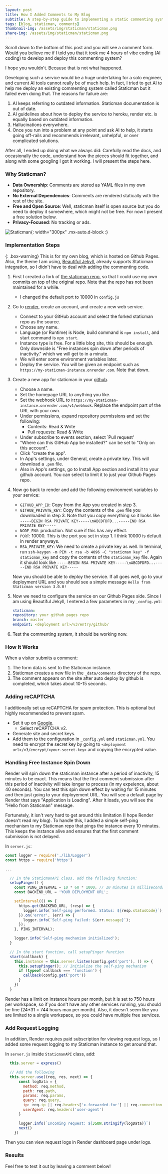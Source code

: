 ```yaml
---
layout: post
title: How I Added Comments to My Blog
subtitle: A step-by-step guide to implementing a static commenting system for Github Pages
tags: [blog, staticman, comments]
thumbnail-img: /assets/img/staticman/staticman.png
share-img: /assets/img/staticman/staticman.png
---
```


Scroll down to the bottom of this post and you will see a comment form. Would you believe me if I told you that it took me 4 hours of vibe coding (AI coding) to develop and deploy this commenting system?

I hope you wouldn't. Because that is not what happened.

Developing such a service would be a huge undertaking for a solo engineer, and current AI tools cannot really be of much help. In fact, I tried to get AI to help me deploy an existing commenting system called Staticman but it failed even doing that. The reasons for failure are:
1. AI keeps referring to outdated information. Staticman documentation is out of date.
2. AI guidelines about how to deploy the service to heroku, render etc. is equally based on outdated information.
3. Hallucinations everywhere.
4. Once you run into a problem at any point and ask AI to help, it starts going off-rails and recommends irrelevant, unhelpful, or over complicated solutions.

After all, I ended up doing what we always did: Carefully read the docs, and occasionally the code, understand how the pieces should fit together, and along with some googling I got it working. I will present the steps here.

### Why Staticman?

- **Data Ownership**: Comments are stored as YAML files in my own repository.
- **No External Dependencies**: Comments are rendered statically with the rest of the site.
- **Free and Open Source**: Well, staticman itself is open source but you do need to deploy it somewhere, which might not be free. For now I present a free solution below.
- **Privacy-Focused**: No tracking or ads.

![Staticman](/assets/img/staticman/staticman.png){: width="300px" .mx-auto.d-block :}

### Implementation Steps

{: .box-warning}
This is for my own blog, which is hosted on Github Pages. Also, the theme I am using, [Beautiful Jekyll](https://beautifuljekyll.com/), already supports Staticman integration, so I didn't have to deal with adding the commenting code.

1. First I created a fork of [the staticman repo](https://github.com/eduardoboucas/staticman), so that I could use my own commits on top of the original repo. Note that the repo has not been maintained for a while.
   - I changed the default port to 10000 in `config.js`

2. Go to [render](https://render.com), create an account, and create a new web service. 
   - Connect to your GitHub account and select the forked staticman repo as the source.
   - Choose any name. 
   - Language (or Runtime) is Node, build command is `npm install`, and start command is `npm start`.
   - Instance type is free. For a little blog site, this should be enough. Only downside is "Free instances spin down after periods of inactivity." which we will get to in a minute.
   - We will enter some environment variables later.
   - Deploy the service. You will be given an endpoint such as `https://my-staticman-instance.onrender.com`. Note that down.

3. Create a new app for staticman in your [github](https://github.com/settings/apps).
   - Choose a name.
   - Set the homepage URL to anything you like.
   - Set the webhook URL to `https://my-staticman-instance.onrender.com/v1/webhook`. Replace the endpoint part of the URL with your own.
   - Under permissions, expand repository permissions and set the following: 
      - Contents: Read & Write
      - Pull requests: Read & Write
   - Under subscribe to events section, select `Pull request'
   - "Where can this GitHub App be installed?" can be set to "Only on this account".
   - Click "create the app".
   - In App's settings, under General, create a private key. This will download a `.pem` file.
   - Also in App's settings, go to Install App section and install it to your github account. You can select to limit it to just your Github Pages repo.

4. Now go back to render and add the following environment variables to your service:
   - `GITHUB_APP_ID`: Copy from the App you created in step 3.
   - `GITHUB_PRIVATE_KEY`: Copy the contents of the `.pem` file you downloaded in step 3. Note that you copy everything so it looks like `-----BEGIN RSA PRIVATE KEY-----\nABCDFDFD...-----END RSA PRIVATE KEY-----`
   - `NODE_ENV`: production. Not sure if this has any effect.
   - `PORT`: 10000. This is the port you set in step 1. I think 10000 is default in render anyways.
   - `RSA_PRIVATE_KEY`: We need to create a private key as well. In terminal, run `ssh-keygen -m PEM -t rsa -b 4096 -C "staticman key" -f staticman_key` and copy the contents of the `staticman_key` file. Again it should look like `-----BEGIN RSA PRIVATE KEY-----\nABCDFDFD...-----END RSA PRIVATE KEY-----`

   Now you should be able to deploy the service. If all goes well, go to your deployment URL and you should see a simple message `Hello from Staticman version 3.0.0!`

5. Now we need to configure the service on our Github Pages side. Since I am using Beautiful Jekyll, I entered a few parameters in my `_config.yml`:

   ```yaml
   staticman:
   repository: your github pages repo
   branch: master
   endpoint: <deployment url>/v3/entry/github/
   ```

6. Test the commenting system, it should be working now.

### How It Works

When a visitor submits a comment:
1. The form data is sent to the Staticman instance.
2. Staticman creates a new file in the `_data/comments` directory of the repo.
3. The comment appears on the site after auto deploy by github is completed, which takes about 10-15 seconds.

### Adding reCAPTCHA
I additionally set up reCAPTCHA for spam protection. This is optional but highly recommended to prevent spam.

- Set it up on [Google](https://developers.google.com/recaptcha).
   - Select reCAPTCHA v2.
- Generate site and secret keys.
- Add them to the configuration in `_config.yml` and `staticman.yml`. You need to encrypt the secret key by going to `<deployment url>/v3/encrypt/<your-secret-key>` and copying the encrypted value.

### Handling Free Instance Spin Down

Render will spin down the staticman instance after a period of inactivity, 15 minutes to be exact. This means that the first comment submission after this period of inactivity will take longer to process (in my expeience, about 40 seconds). You can test this spin down effect by waiting for 15 minutes and then just going to your deployement URL. You will see a default page by Render that says "Application is Loading". After it loads, you will see the "Hello from Staticman" message.

Fortunetely, it isn't very hard to get around this limitation (I hope Render doesn't read my blog). To handle this, I added a simple self-ping mechanism to my Staticman repo that pings the instance every 10 minutes. This keeps the instance alive and ensures that the first comment submission is not delayed. 

In `server.js`:
```javascript
const logger = require('./lib/Logger')
const https = require('https')

...

  // In the StaticmanAPI class, add the following function:
  setupPinger() {
    const PING_INTERVAL = 10 * 60 * 1000; // 10 minutes in milliseconds
    const BACKEND_URL = 'YOUR DEPLOYMENT URL';

    setInterval(() => {
      https.get(BACKEND_URL, (resp) => {
        logger.info(`Self-ping performed. Status: ${resp.statusCode}`);
      }).on('error', (err) => {
        logger.info(`Self-ping failed: ${err.message}`);
      });
    }, PING_INTERVAL);

    logger.info('Self-ping mechanism initialized');
  }

  // In the start function, call setupPinger function
  start(callback) {
    this.instance = this.server.listen(config.get('port'), () => {
      this.setupPinger(); // Initialize the self-ping mechanism
      if (typeof callback === 'function') {
        callback(config.get('port'))
      }
    })
  }
```

Render has a limit on instance hours per month, but it is set to 750 hours per workspace, so if you don't have any other services running, you should be fine (24*31 = 744 hours max per month). Also, it doesn't seem like you are limited to a single workspace, so you could have multiple free services.

### Add Request Logging

In addition, Render requires paid subscription for viewing request logs, so I added some request logging to my Staticman instance to get around that.

In `server.js` inside `StaticmanAPI` class, add:
```javascript
  this.server = express()

  // Add the following
  this.server.use((req, res, next) => {
      const logData = {
        method: req.method,
        path: req.path,
        params: req.params,
        query: req.query,
        ip: req.ip || req.headers['x-forwarded-for'] || req.connection.remoteAddress,
        userAgent: req.headers['user-agent']
      }

      logger.info(`Incoming request: ${JSON.stringify(logData)}`)
      next()
    })
```

Then you can view request logs in Render dashboard page under logs.

### Results

Feel free to test it out by leaving a comment below!